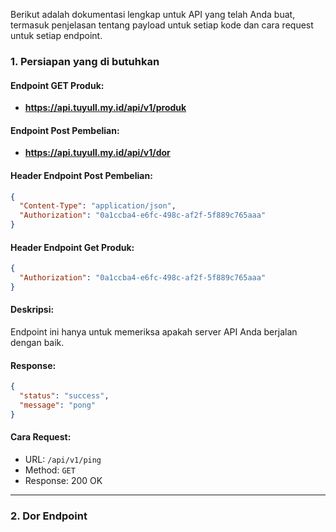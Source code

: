 Berikut adalah dokumentasi lengkap untuk API yang telah Anda buat, termasuk penjelasan tentang payload untuk setiap kode dan cara request untuk setiap endpoint.

### **1. Persiapan yang di butuhkan**

#### Endpoint GET Produk:
  - **https://api.tuyull.my.id/api/v1/produk**

#### Endpoint Post Pembelian:
  - **https://api.tuyull.my.id/api/v1/dor**

#### Header Endpoint Post Pembelian:
```json
{
  "Content-Type": "application/json",
  "Authorization": "0a1ccba4-e6fc-498c-af2f-5f889c765aaa"
}
```

#### Header Endpoint Get Produk:
```json
{
  "Authorization": "0a1ccba4-e6fc-498c-af2f-5f889c765aaa"
}
```

#### Deskripsi:
Endpoint ini hanya untuk memeriksa apakah server API Anda berjalan dengan baik.

#### Response:
```json
{
  "status": "success",
  "message": "pong"
}
```

#### Cara Request:
- URL: `/api/v1/ping`
- Method: `GET`
- Response: 200 OK

---

### **2. Dor Endpoint**